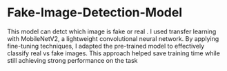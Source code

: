 # Fake-Image-Detection-Model
This model can detct which image is fake or real . I used transfer learning with MobileNetV2, a lightweight convolutional neural network. By applying fine-tuning techniques, I adapted the pre-trained model to effectively classify real vs fake images. This approach helped save training time while still achieving strong performance on the task
